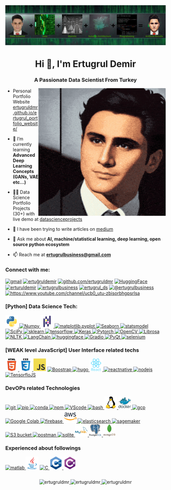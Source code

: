 <div style="text-align: center;">
    <a href="https://ertugruldmr.github.io/ertugrul_portfolio_website/">
        <img src="images/BackGround.jpeg" alt="MasterHead">
    </a>
</div>
<h1 align="center">Hi 👋, I'm Ertugrul Demir</h1>
<h3 align="center">A Passionate Data Scientist From Turkey</h3>
<img align="right" alt="Coding" width="400" src="images/GAN_Face_light.gif">

- Personal Portfolio Website [ertugruldmr.github.io/ertugrul_portfolio_website/](https://ertugruldmr.github.io/ertugrul_portfolio_website/)

- 🌱 I’m currently learning **Advanced Deep Learning Concepts (GANs, VAE etc...)**

- 👨‍💻 Data Science Portfolio Projects (30+) with live demo at [datascienceprojects](https://ertugruldmr.github.io/ertugrul_portfolio_website/post/datascienceprojects/)

- 📝 I have been trying to write articles on [medium](https://medium.com/@ertugrulbusiness)

- 💬 Ask me about **AI, machine/statistical learning, deep learning, open source python ecosystem**

- 📫 Reach me at **ertugrulbusiness@gmail.com**  

<h3 align="left">Connect with me:</h3>
<p align="left">
<a href="mailto:ertugrulbusiness@gmail.com" target="blank"><img align="center" src="https://upload.wikimedia.org/wikipedia/commons/7/7e/Gmail_icon_%282020%29.svg" alt="gmail" height="30" width="40" /></a>
<a href="https://linkedin.com/in/ertuğruldemir" target="blank"><img align="center" src="https://raw.githubusercontent.com/rahuldkjain/github-profile-readme-generator/master/src/images/icons/Social/linked-in-alt.svg" alt="ertuğruldemir" height="30" width="40" /></a>
<a href="https://github.com/ertugruldmr" target="blank"><img align="center" src="https://cdn.jsdelivr.net/gh/devicons/devicon/icons/github/github-original.svg" alt="github.com/ertugruldmr" height="30" width="40" /></a>
<a href="https://huggingface.co/ErtugrulDemir" target="blank"><img align="center" src="https://huggingface.co/front/assets/huggingface_logo-noborder.svg" alt="HuggingFace" height="30" width="40" /></a>
<a href="https://kaggle.com/erturuldemir" target="blank"><img align="center" src="https://raw.githubusercontent.com/rahuldkjain/github-profile-readme-generator/master/src/images/icons/Social/kaggle.svg" alt="erturuldemir" height="30" width="40" /></a>
<a href="https://www.hackerrank.com/ertugrulbusiness" target="blank"><img align="center" src="https://raw.githubusercontent.com/rahuldkjain/github-profile-readme-generator/master/src/images/icons/Social/hackerrank.svg" alt="ertugrulbusiness" height="30" width="40" /></a>
<a href="https://twitter.com/ertugrul_ds" target="blank"><img align="center" src="https://raw.githubusercontent.com/rahuldkjain/github-profile-readme-generator/master/src/images/icons/Social/twitter.svg" alt="ertugrul_ds" height="30" width="40" /></a>
<a href="https://medium.com/@ertugrulbusiness" target="blank"><img align="center" src="https://raw.githubusercontent.com/rahuldkjain/github-profile-readme-generator/master/src/images/icons/Social/medium.svg" alt="@ertugrulbusiness" height="30" width="40" /></a>
<a href="https://www.youtube.com/c/https://www.youtube.com/channel/ucb0_utu-zbisorbhgpsrlsa" target="blank"><img align="center" src="https://raw.githubusercontent.com/rahuldkjain/github-profile-readme-generator/master/src/images/icons/Social/youtube.svg" alt="https://www.youtube.com/channel/ucb0_utu-zbisorbhgpsrlsa" height="30" width="40" /></a>
</p>

<h3 align="left">[Python] Data Science  Tech:</h3>
<p align="left"> <a href="https://www.python.org" target="_blank" rel="noreferrer"> <img src="https://raw.githubusercontent.com/devicons/devicon/master/icons/python/python-original.svg" alt="python" width="40" height="40"/><a href="https://numpy.org/" target="_blank" rel="noreferrer"> <img src="https://www.vectorlogo.zone/logos/numpy/numpy-icon.svg" alt="Numpy" width="40" height="40"/> </a> <a href="https://pandas.pydata.org/" target="_blank" rel="noreferrer"> <img src="https://raw.githubusercontent.com/devicons/devicon/2ae2a900d2f041da66e950e4d48052658d850630/icons/pandas/pandas-original.svg" alt="pandas" width="40" height="40"/> </a> <a href="https://matplotlib.org/3.5.3/api/_as_gen/matplotlib.pyplot.html" target="_blank" rel="noreferrer"> <img src="https://matplotlib.org/3.5.3/_static/logo2.svg" alt="matplotlib.pyplot" width="40" height="40"/> </a> <a href="https://seaborn.pydata.org/" target="_blank" rel="noreferrer"> <img src="https://seaborn.pydata.org/_images/logo-tall-lightbg.svg" alt="Seaborn" width="40" height="40"/> </a>  <a href="https://www.statsmodels.org/stable/index.html" target="_blank" rel="noreferrer"> <img src="https://www.statsmodels.org/stable/_images/statsmodels-logo-v2-horizontal.svg" alt="statsmodel" width="40" height="40"/> </a> <a href="https://scipy.org/" target="_blank" rel="noreferrer"> <img src="https://scipy.org/images/logo.svg" alt="SciPy" width="40" height="40"/> </a>  <a href="https://scikit-learn.org/stable/" target="_blank" rel="noreferrer"> <img src="https://upload.wikimedia.org/wikipedia/commons/0/05/Scikit_learn_logo_small.svg" alt="sklearn" width="40" height="40"/> </a> <a href="https://www.tensorflow.org" target="_blank" rel="noreferrer"> <img src="https://www.vectorlogo.zone/logos/tensorflow/tensorflow-icon.svg" alt="tensorflow" width="40" height="40"/> </a> 
<a href="https://keras.io/" target="_blank" rel="noreferrer"> <img src="https://upload.wikimedia.org/wikipedia/commons/a/ae/Keras_logo.svg" alt="Keras" width="40" height="40"/> </a> <a href="https://pytorch.org/" target="_blank" rel="noreferrer"> <img src="https://www.vectorlogo.zone/logos/pytorch/pytorch-icon.svg" alt="Pytorch" width="40" height="40"/> </a> <a href="https://opencv.org/" target="_blank" rel="noreferrer"> <img src="https://upload.wikimedia.org/wikipedia/commons/3/32/OpenCV_Logo_with_text_svg_version.svg" alt="OpenCV" width="40" height="40"/> </a> <a href="https://librosa.org/" target="_blank" rel="noreferrer"> <img src="https://librosa.org/doc/latest/_static/librosa_logo_text.svg" alt="Librosa" width="80" height="40"/> </a> <a href="https://www.nltk.org/" target="_blank" rel="noreferrer"> <img src="https://static.javatpoint.com/tutorial/ai/images/natural-language-toolkit2.png" alt="NLTK" width="80" height="40"/> </a> <a href="https://python.langchain.com/en/latest/index.html#" target="_blank" rel="noreferrer"> <img src="https://lh3.googleusercontent.com/6NUJler7N6yZ3MgXDabWE6-NSDNKUSWCSSZe9HOXkXg3jfTUPUX2Gl1FwCeiT6cjGRLRo0ytTjL_CgyyixnCtKU55sj0xnLulS5zXNQ" alt="LangChain" width="80" height="40"/> </a> <a href="https://huggingface.co/" target="_blank" rel="noreferrer"> <img src="https://huggingface.co/front/assets/huggingface_logo-noborder.svg" alt="huggingface" width="40" height="40"/> </a> <a href="https://gradio.app/" target="_blank" rel="noreferrer"> <img src="https://gradio.app/assets/gradio.svg" alt="Gradio" width="80" height="40"/> </a> <a href="https://pypi.org/project/PyQt5/" target="_blank" rel="noreferrer"> <img src="https://www.logo.wine/a/logo/PyQt/PyQt-Logo.wine.svg" alt="PyQt" width="40" height="40"/> </a>   <a href="https://www.selenium.dev" target="_blank" rel="noreferrer"> <img src="https://raw.githubusercontent.com/detain/svg-logos/780f25886640cef088af994181646db2f6b1a3f8/svg/selenium-logo.svg" alt="selenium" width="40" height="40"/> </a> 
</p>

<h3 align="left">[WEAK level JavaScript] User Interface related techs</h3>
<p align="left"> <a href="https://www.python.org" target="_blank" rel="noreferrer"> 
<img src="https://raw.githubusercontent.com/devicons/devicon/master/icons/html5/html5-original-wordmark.svg" alt="html5" width="40" height="40"/> </a> <a href="https://www.w3schools.com/css/" target="_blank" rel="noreferrer"> <img src="https://raw.githubusercontent.com/devicons/devicon/master/icons/css3/css3-original-wordmark.svg" alt="css3" width="40" height="40"/> </a><a href="https://developer.mozilla.org/en-US/docs/Web/JavaScript" target="_blank" rel="noreferrer"> <img src="https://raw.githubusercontent.com/devicons/devicon/master/icons/javascript/javascript-original.svg" alt="javascript" width="40" height="40"/></a> <a href="https://getbootstrap.com/" target="_blank" rel="noreferrer"> <img src="https://upload.wikimedia.org/wikipedia/commons/thumb/b/b2/Bootstrap_logo.svg/512px-Bootstrap_logo.svg.png" alt="Boostrap" width="50" height="40"/> </a> <a href="https://gohugo.io/" target="_blank" rel="noreferrer"> <img src="https://api.iconify.design/logos-hugo.svg" alt="hugo" width="80" height="40"/> </a> <a href="https://reactjs.org/" target="_blank" rel="noreferrer"> <img src="https://raw.githubusercontent.com/devicons/devicon/master/icons/react/react-original-wordmark.svg" alt="react" width="40" height="40"/> </a>  <a href="https://reactnative.dev/" target="_blank" rel="noreferrer"> <img src="https://reactnative.dev/img/header_logo.svg" alt="reactnative" width="40" height="40"/> </a> <a href="https://nodejs.org" target="_blank" rel="noreferrer"> <img src="https://cdn.iconscout.com/icon/free/png-256/free-node-js-1174925.png?f=avif&w=128" alt="nodejs" width="40" height="40"/> </a> <a href="https://www.tensorflow.org/js" target="_blank" rel="noreferrer"> <img src="https://lh3.googleusercontent.com/6UDMu6MbAPeqOPzGLwF4Kay7htekuQGaWLynntgYaBtUo49uh8nx07zmEFrWcHXx0bNJaW73VNXeo_zUBwcxQeDegXo27uu5SnZIzhP5" alt="TensorfloJS" width="40" height="40"/> </a> 
</p>

<h3 align="left">DevOPs related Technologies</h3>
<p align="left"> <a href="https://www.python.org" target="_blank" rel="noreferrer">
<a href="https://git-scm.com/" target="_blank" rel="noreferrer"> <img src="https://www.vectorlogo.zone/logos/git-scm/git-scm-icon.svg" alt="git" width="40" height="40"/> </a>  
<a href="https://pypi.org/project/pip/" target="_blank" rel="noreferrer"> <img src="https://pypi.org/static/images/logo-small.2a411bc6.svg" alt="pip" width="40" height="40"/> </a> <a href="https://docs.conda.io/en/latest/" target="_blank" rel="noreferrer"> <img src="https://www.vhv.rs/dpng/d/208-2081207_anaconda-python-icon-png-download-anaconda-python-icon.png" alt="conda" width="40" height="40"/> </a> <a href="https://www.npmjs.com/" target="_blank" rel="noreferrer"> <img src="https://upload.wikimedia.org/wikipedia/commons/thumb/d/db/Npm-logo.svg/540px-Npm-logo.svg.png?20140904162625" alt="npm" width="80" height="40"/> </a> <a href="https://code.visualstudio.com/" target="_blank" rel="noreferrer"> <img src="https://upload.wikimedia.org/wikipedia/commons/thumb/9/9a/Visual_Studio_Code_1.35_icon.svg/512px-Visual_Studio_Code_1.35_icon.svg.png?20210804221519" alt="VScode" width="40" height="40"/> </a> 
<a href="https://www.gnu.org/software/bash/" target="_blank" rel="noreferrer"> <img src="https://www.vectorlogo.zone/logos/gnu_bash/gnu_bash-icon.svg" alt="bash" width="40" height="40"/> </a><a href="https://www.linux.org/" target="_blank" rel="noreferrer"> <img src="https://raw.githubusercontent.com/devicons/devicon/master/icons/linux/linux-original.svg" alt="linux" width="40" height="40"/> </a> <a href="https://www.docker.com/" target="_blank" rel="noreferrer"> <img src="https://raw.githubusercontent.com/devicons/devicon/master/icons/docker/docker-original-wordmark.svg" alt="docker" width="40" height="40"/> </a> <a href="https://cloud.google.com" target="_blank" rel="noreferrer"> <img src="https://www.vectorlogo.zone/logos/google_cloud/google_cloud-icon.svg" alt="gcp" width="40" height="40"/> </a> <a href="https://colab.research.google.com/" target="_blank" rel="noreferrer"> <img src="https://upload.wikimedia.org/wikipedia/commons/d/d0/Google_Colaboratory_SVG_Logo.svg" alt="Google Colab" width="40" height="40"/> </a>  <a href="https://firebase.google.com/" target="_blank" rel="noreferrer"> <img src="https://www.vectorlogo.zone/logos/firebase/firebase-icon.svg" alt="firebase" width="40" height="40"/> </a>  <a href="https://aws.amazon.com" target="_blank" rel="noreferrer"> <img src="https://raw.githubusercontent.com/devicons/devicon/master/icons/amazonwebservices/amazonwebservices-original-wordmark.svg" alt="aws" width="40" height="40"/> </a><a href="https://www.elastic.co" target="_blank" rel="noreferrer"> <img src="https://www.vectorlogo.zone/logos/elastic/elastic-icon.svg" alt="elasticsearch" width="40" height="40"/> </a> <a href="https://aws.amazon.com/sagemaker/" target="_blank" rel="noreferrer"> <img src="https://booklet.ai/img/docs/integrations/sagemaker_logo.svg" alt="sagemaker" width="40" height="40"/> </a> <a href="https://aws.amazon.com/s3/" target="_blank" rel="noreferrer"> <img src="https://upload.wikimedia.org/wikipedia/commons/thumb/3/32/AWS_Simple_Icons_Storage_Amazon_S3.svg/512px-AWS_Simple_Icons_Storage_Amazon_S3.svg.png?20220723131743" alt="S3 bucket" width="40" height="40"/> </a> <a href="https://postman.com" target="_blank" rel="noreferrer"> <img src="https://www.vectorlogo.zone/logos/getpostman/getpostman-icon.svg" alt="postman" width="40" height="40"/> </a> <a href="https://www.sqlite.org/" target="_blank" rel="noreferrer"> <img src="https://www.vectorlogo.zone/logos/sqlite/sqlite-icon.svg" alt="sqlite" width="40" height="40"/> </a> <a href="https://www.mysql.com/" target="_blank" rel="noreferrer"> <img src="https://raw.githubusercontent.com/devicons/devicon/master/icons/mysql/mysql-original-wordmark.svg" alt="mysql" width="40" height="40"/> </a> <a href="https://www.postgresql.org" target="_blank" rel="noreferrer"> <img src="https://raw.githubusercontent.com/devicons/devicon/master/icons/postgresql/postgresql-original-wordmark.svg" alt="postgresql" width="40" height="40"/> </a>  <a href="https://www.mongodb.com/" target="_blank" rel="noreferrer"> <img src="https://raw.githubusercontent.com/devicons/devicon/master/icons/mongodb/mongodb-original-wordmark.svg" alt="mongodb" width="40" height="40"/> </a>
</p>

<h3 align="left">Experienced about followings</h3>
<p align="left"> <a href="https://www.python.org" target="_blank" rel="noreferrer">
<a href="https://www.mathworks.com/" target="_blank" rel="noreferrer"> <img src="https://upload.wikimedia.org/wikipedia/commons/2/21/Matlab_Logo.png" alt="matlab" width="40" height="40"/> </a> 
<img src="https://raw.githubusercontent.com/devicons/devicon/master/icons/java/java-original.svg" alt="java" width="40" height="40"/> </a> 
<a href="https://www.open-std.org/jtc1/sc22/wg14/" target="_blank" rel="noreferrer"> <img src="https://img.uxwing.com/wp-content/themes/uxwing/download/brands-social-media/c-program-icon.svg" alt="C" width="40" height="40"/> </a> <a href="https://www.w3schools.com/cpp/" target="_blank" rel="noreferrer"> <img src="https://raw.githubusercontent.com/devicons/devicon/master/icons/cplusplus/cplusplus-original.svg" alt="cplusplus" width="40" height="40"/> </a>
<a href="https://www.w3schools.com/cs/" target="_blank" rel="noreferrer"> <img src="https://raw.githubusercontent.com/devicons/devicon/master/icons/csharp/csharp-original.svg" alt="csharp" width="40" height="40"/> </a>       <a href="https://www.w3.org/html/" target="_blank" rel="noreferrer">  <a href="https://www.java.com" target="_blank" rel="noreferrer"> </p>

<div style="text-align: center;">
  <p style="display: inline-block;"><img src="https://github-readme-stats.vercel.app/api/top-langs?username=ertugruldmr&show_icons=true&locale=en&layout=compact" alt="ertugruldmr" /></p>
  <p style="display: inline-block;"><img src="https://github-readme-stats.vercel.app/api?username=ertugruldmr&show_icons=true&locale=en" alt="ertugruldmr" /></p>
  <p style="display: inline-block;"><img src="https://github-readme-streak-stats.herokuapp.com/?user=ertugruldmr&" alt="ertugruldmr" /></p>
</div>
